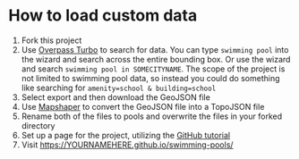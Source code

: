 # How to load custom data

1. Fork this project
2. Use [Overpass Turbo](https://overpass-turbo.eu) to search for data. You can type `swimming pool` into the wizard and search across the entire bounding box. Or use the wizard and search `swimming pool in SOMECITYNAME`. The scope of the project is not limited to swimming pool data, so instead you could do something like searching for `amenity=school & building=school`
3. Select export and then download the GeoJSON file
4. Use [Mapshaper](https://mapshaper.org) to convert the GeoJSON file into a TopoJSON file
5. Rename both of the files to pools and overwrite the files in your forked directory
6. Set up a page for the project, utilizing the [GitHub tutorial](https://pages.github.com/)
7. Visit https://YOURNAMEHERE.github.io/swimming-pools/

